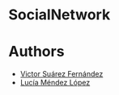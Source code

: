 # SocialNetwork


# Authors
- [Victor Suárez Fernández](https://github.com/ByBordex)
- [Lucía Méndez López](https://github.com/UO250970)
